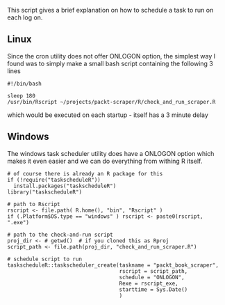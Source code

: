 This script gives a brief explanation on how to schedule a task to run on each log on.

## Linux 

Since the cron utility does not offer ONLOGON option, the simplest way I found was to simply make a small bash script containing the following 3 lines  

```
#!/bin/bash

sleep 180
/usr/bin/Rscript ~/projects/packt-scraper/R/check_and_run_scraper.R
``` 

which would be executed on each startup - itself has a 3 minute delay 

## Windows

The windows task scheduler utility does have a ONLOGON option which makes it even easier and we can do everything from withing R itself.  

```
# of course there is already an R package for this
if (!require("taskscheduleR"))
  install.packages("taskscheduleR")
library("taskscheduleR")

# path to Rscript
rscript <- file.path( R.home(), "bin", "Rscript" )
if (.Platform$OS.type == "windows" ) rscript <- paste0(rscript, ".exe")

# path to the check-and-run script
proj_dir <- # getwd()  # if you cloned this as Rproj
script_path <- file.path(proj_dir, "check_and_run_scraper.R")

# schedule script to run
taskscheduleR::taskscheduler_create(taskname = "packt_book_scraper",
                                    rscript = script_path,
                                    schedule = "ONLOGON",
                                    Rexe = rscript_exe,
                                    starttime = Sys.Date()
                                    )

```
